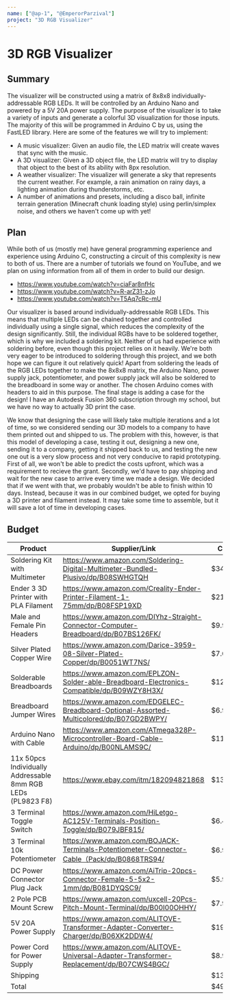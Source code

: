 ```yaml
---
name: ["@ap-1", "@EmperorParzival"]
project: "3D RGB Visualizer"
---
```


# 3D RGB Visualizer

## Summary

The visualizer will be constructed using a matrix of 8x8x8 individually-addressable RGB LEDs. It will be controlled by an Arduino Nano and powered by a 5V 20A power supply. The purpose of the visualizer is to take a variety of inputs and generate a colorful 3D visualization for those inputs. The majority of this will be programmed in Arduino C by us, using the FastLED library. Here are some of the features we will try to implement:
- A music visualizer: Given an audio file, the LED matrix will create waves that sync with the music.
- A 3D visualizer: Given a 3D object file, the LED matrix will try to display that object to the best of its ability with 8px resolution.
- A weather visualizer: The visualizer will generate a sky that represents the current weather. For example, a rain animation on rainy days, a lighting animation during thunderstorms, etc.
- A number of animations and presets, including a disco ball, infinite terrain generation (Minecraft chunk loading style) using perlin/simplex noise, and others we haven't come up with yet!

## Plan

While both of us (mostly me) have general programming experience and experience using Arduino C, constructing a circuit of this complexity is new to both of us. There are a number of tutorials we found on YouTube, and we plan on using information from all of them in order to build our design.
- https://www.youtube.com/watch?v=ciaFar8nfHc
- https://www.youtube.com/watch?v=R-arZ31-zJo
- https://www.youtube.com/watch?v=T5Aq7cRc-mU

Our visualizer is based around individually-addressable RGB LEDs. This means that multiple LEDs can be chained together and controlled individually using a single signal, which reduces the complexity of the design significantly. Still, the individual RGBs have to be soldered together, which is why we included a soldering kit. Neither of us had experience with soldering before, even though this project relies on it heavily. We're both very eager to be introduced to soldering through this project, and we both hope we can figure it out relatively quick! Apart from soldering the leads of the RGB LEDs together to make the 8x8x8 matrix, the Arduino Nano, power supply jack, potentiometer, and power supply jack will also be soldered to the breadboard in some way or another. The chosen Arduino comes with headers to aid in this purpose. The final stage is adding a case for the design! I have an Autodesk Fusion 360 subscription through my school, but we have no way to actually 3D print the case.

We know that designing the case will likely take multiple iterations and a lot of time, so we considered sending our 3D models to a company to have them printed out and shipped to us. The problem with this, however, is that this model of developing a case, testing it out, designing a new one, sending it to a company, getting it shipped back to us, and testing the new one out is a very slow process and not very conducive to rapid prototyping. First of all, we won't be able to predict the costs upfront, which was a requirement to recieve the grant. Secondly, we'd have to pay shipping and wait for the new case to arrive every time we made a design. We decided that if we went with that, we probably wouldn't be able to finish within 10 days. Instead, because it was in our combined budget, we opted for buying a 3D printer and filament instead. It may take some time to assemble, but it will save a lot of time in developing cases.

## Budget

| Product | Supplier/Link | Cost |
| - | - | - |
| Soldering Kit with Multimeter | https://www.amazon.com/Soldering-Digital-Multimeter-Bundled-Plusivo/dp/B08SWHGTQH | $34.18 |
| Ender 3 3D Printer with PLA Filament | https://www.amazon.com/Creality-Ender-Printer-Filament-1-75mm/dp/B08FSP19XD | $210.99 |
| Male and Female Pin Headers | https://www.amazon.com/DIYhz-Straight-Connector-Computer-Breadboard/dp/B07BS126FK/ | $9.99 |
| Silver Plated Copper Wire | https://www.amazon.com/Darice-3959-08-Silver-Plated-Copper/dp/B0051WT7NS/ | $7.00 |
| Solderable Breadboards | https://www.amazon.com/EPLZON-Solder-able-Breadboard-Electronics-Compatible/dp/B09WZY8H3X/ | $12.59 |
| Breadboard Jumper Wires | https://www.amazon.com/EDGELEC-Breadboard-Optional-Assorted-Multicolored/dp/B07GD2BWPY/ | $6.99 |
| Arduino Nano with Cable | https://www.amazon.com/ATmega328P-Microcontroller-Board-Cable-Arduino/dp/B00NLAMS9C/ | $11.99 |
| 11x 50pcs Individually Addressable 8mm RGB LEDs (PL9823 F8) | https://www.ebay.com/itm/182094821868 | $131.78 |
| 3 Terminal Toggle Switch | https://www.amazon.com/HiLetgo-AC125V-Terminals-Position-Toggle/dp/B079JBF815/ | $6.49 |
| 3 Terminal 10k Potentiometer | https://www.amazon.com/BOJACK-Terminals-Potentiometer-Connector-Cable（Pack/dp/B0868TRS94/ | $6.99 |
| DC Power Connector Plug Jack | https://www.amazon.com/AiTrip-20pcs-Connector-Female-5-5x2-1mm/dp/B081DYQSC9/ | $5.99 |
| 2 Pole PCB Mount Screw | https://www.amazon.com/uxcell-20Pcs-Pitch-Mount-Terminal/dp/B00I00OHHY/ | $7.99 |
| 5V 20A Power Supply | https://www.amazon.com/ALITOVE-Transformer-Adapter-Converter-Charger/dp/B06XK2DDW4/ | $19.99 |
| Power Cord for Power Supply | https://www.amazon.com/ALITOVE-Universal-Adapter-Transformer-Replacement/dp/B07CWS4BGC/ | $8.99 |
| Shipping | | $13.96 |
| Total | | $495.91 |
